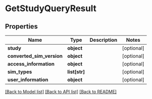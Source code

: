 # GetStudyQueryResult

## Properties
Name | Type | Description | Notes
------------ | ------------- | ------------- | -------------
**study** | **object** |  | [optional] 
**converted_sim_version** | **object** |  | [optional] 
**access_information** | **object** |  | [optional] 
**sim_types** | **list[str]** |  | [optional] 
**user_information** | **object** |  | [optional] 

[[Back to Model list]](../README.md#documentation-for-models) [[Back to API list]](../README.md#documentation-for-api-endpoints) [[Back to README]](../README.md)


